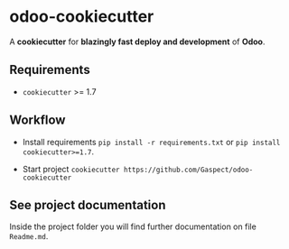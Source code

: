# odoo-cookiecutter

A **cookiecutter** for **blazingly fast deploy and development** of **Odoo**.

## Requirements

- `cookiecutter` >= 1.7

## Workflow

- Install requirements `pip install -r requirements.txt` or `pip install cookiecutter>=1.7`.

- Start project `cookiecutter https://github.com/Gaspect/odoo-cookiecutter`

## See project documentation

Inside the project folder you will find further documentation on file `Readme.md`.
